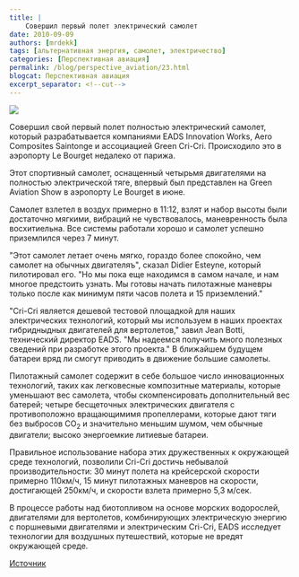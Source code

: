 ```yaml
---
title: |
    Совершил первый полет электрический самолет
date: 2010-09-09
authors: [mrdekk]
tags: [альтернативная энергия, самолет, электричество]
categories: [Перспективная авиация]
permalink: /blog/perspective_aviation/23.html
blogcat: Перспективная авиация
excerpt_separator: <!--cut-->
---
```



![](http://itw66.ru/uploads/images/00/00/01/2010/09/09/8b81fc.jpg)


Совершил свой первый полет полностью электрический самолет, который разрабатывается компаниями EADS Innovation Works, Aero Composites Saintonge и ассоциацией Green Cri-Cri. Происходило это в аэропорту Le Bourget недалеко от парижа. 


<!--cut-->


Этот спортивный самолет, оснащенный четырьмя двигателями на полностью электрической тяге, впервый был представлен на Green Aviation Show в аэропорту Le Bourget в июне.

Самолет взлетел в воздух примерно в 11:12, взлят и набор высоты были достаточно мягкими, вибраций не чувствовалось, маневренность была восхитиельна. Все системы работали хорошо и самолет успешно приземлился через 7 минут.

"Этот самолет летает очень мягко, гораздо более спокойно, чем самолет на обычных двигателяъ", сказал Didier Esteyne, который пилотировал его. "Но мы пока еще находимся в самом начале, и нам многое предстоить узнать. Мы готовы начать пилотажные маневры только после как минимум пяти часов полета и 15 приземлений."

"Cri-Cri является дешевой тестовой площадкой для наших электрических технологий, который мы используем в наших проектах гибридныдных двигателей для вертолетов," завил Jean Botti, технический директор EADS. "Мы надеемся получить много полезных сведений при разработке этого проекта." В ближайшем будущем батареи вряд ли смогут приводить в движение большие самолеты.

Пилотажный самолет содержит в себе большое число инновационных технологий, таких как легковесные композитные материалы, которые уменьшают вес самолета, чтобы скомпенсировать дополнительный вес батерей; четыре бесщеточных электрических двигателя с противоположно вращающимимя пропеллерами, которые дают тяги без выбросов СО<sub>2</sub> и значительно меньшим шумом, чем обычные двигатели; высоко энергоемкие литиевые батареи. 

Правильное использование набора этих дружественных к окружающей среде технологий, позволили Cri-Cri достичь небывалой производительности: 30 минут полета на крейсерской скорости примерно 110км/ч, 15 минут пилотажных маневров на скорости, достигающей 250км/ч, и скорости взлета примерно 5,3 м/сек.

В процессе работы над биотопливом на основе морских водорослей, двигателями для вертолетов, комбинирующих электрическую энергию с поршневыми двигателями и электрическим Cri-Cri, EADS исследует технологии для воздушных путешествий, которые не вредят окружающей среде.

[Источник](http://www.aviationbusiness.com.au/news/cri-cri-the-all-electric-aircraft-gets-airborne)
